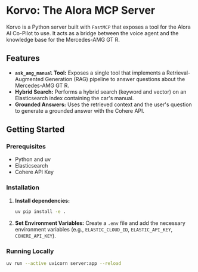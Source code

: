 # Korvo: The Alora MCP Server

Korvo is a Python server built with `FastMCP` that exposes a tool for the Alora AI Co-Pilot to use. It acts as a bridge between the voice agent and the knowledge base for the Mercedes-AMG GT R.

## Features

*   **`ask_amg_manual` Tool:** Exposes a single tool that implements a Retrieval-Augmented Generation (RAG) pipeline to answer questions about the Mercedes-AMG GT R.
*   **Hybrid Search:** Performs a hybrid search (keyword and vector) on an Elasticsearch index containing the car's manual.
*   **Grounded Answers:** Uses the retrieved context and the user's question to generate a grounded answer with the Cohere API.

## Getting Started

### Prerequisites

*   Python and uv
*   Elasticsearch
*   Cohere API Key

### Installation

1.  **Install dependencies:**
    ```bash
    uv pip install -e .
    ```

2.  **Set Environment Variables:**
    Create a `.env` file and add the necessary environment variables (e.g., `ELASTIC_CLOUD_ID`, `ELASTIC_API_KEY`, `COHERE_API_KEY`).

### Running Locally

```bash
uv run --active uvicorn server:app --reload
```